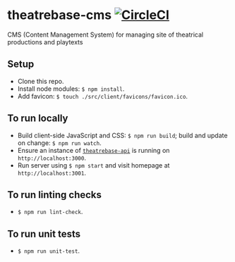 # theatrebase-cms [![CircleCI](https://circleci.com/gh/andygout/theatrebase-cms.svg?style=svg)](https://circleci.com/gh/andygout/theatrebase-cms)

CMS (Content Management System) for managing site of theatrical productions and playtexts

## Setup
- Clone this repo.
- Install node modules: `$ npm install`.
- Add favicon: `$ touch ./src/client/favicons/favicon.ico`.

## To run locally
- Build client-side JavaScript and CSS: `$ npm run build`; build and update on change: `$ npm run watch`.
- Ensure an instance of [`theatrebase-api`](https://github.com/andygout/theatrebase-api) is running on `http://localhost:3000`.
- Run server using `$ npm start` and visit homepage at `http://localhost:3001`.

## To run linting checks
- `$ npm run lint-check`.

## To run unit tests
- `$ npm run unit-test`.
